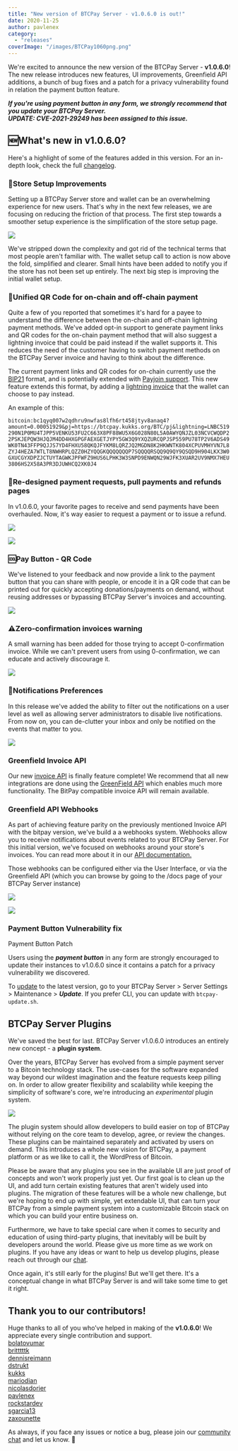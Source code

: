 ```yaml
---
title: "New version of BTCPay Server - v1.0.6.0 is out!"
date: 2020-11-25
author: pavlenex
category: 
  - "releases"
coverImage: "/images/BTCPay1060png.png"
---
```


We're excited to announce the new version of the BTCPay Server - **v1.0.6.0**! The new release introduces new features, UI improvements, Greenfield API additions, a bunch of bug fixes and a patch for a privacy vulnerability found in relation the payment button feature.

_**If you're using payment button in any form, we strongly recommend that you update your BTCPay Server.**_  
**_UPDATE: CVE-2021-29249 has been assigned to this issue._**

## 🆕What's new in v1.0.6.0?

Here's a highlight of some of the features added in this version. For an in-depth look, check the full [changelog](https://github.com/btcpayserver/btcpayserver/blob/master/Changelog.md#1060).

### 🏪Store Setup Improvements

Setting up a BTCPay Server store and wallet can be an overwhelming experience for new users. That's why in the next few releases, we are focusing on reducing the friction of that process. The first step towards a smoother setup experience is the simplification of the store setup page.

![](/images/Store-Setup-1024x465.png)

We've stripped down the complexity and got rid of the technical terms that most people aren't familiar with. The wallet setup call to action is now above the fold, simplified and clearer. Small hints have been added to notify you if the store has not been set up entirely. The next big step is improving the initial wallet setup.

### 🧾Unified QR Code for on-chain and off-chain payment

Quite a few of you reported that sometimes it's hard for a payee to understand the difference between the on-chain and off-chain lightning payment methods. We've added opt-in support to generate payment links and QR codes for the on-chain payment method that will also suggest a lightning invoice that could be paid instead if the wallet supports it. This reduces the need of the customer having to switch payment methods on the BTCPay Server invoice and having to think about the difference.

The current payment links and QR codes for on-chain currently use the [BIP21](https://github.com/bitcoin/bips/blob/master/bip-0021.mediawiki) format, and is potentially extended with [Payjoin support](https://github.com/bitcoin/bips/blob/master/bip-0078.mediawiki). This new feature extends this format, by adding a [lightning invoice](https://github.com/lightningnetwork/lightning-rfc/blob/master/11-payment-encoding.md) that the wallet can choose to pay instead.

An example of this:

`bitcoin:bc1qyq007w2qdhru9nwfas8lfh6rt458jtyv8anaq4?amount=0.00051929&pj=https://btcpay.kukks.org/BTC/pj&lightning=LNBC519290N1P0MU4TJPP5VENKU53FU2C663X8PF88WU5X6G028N80L5A0AWYQNJZL03NCVCWQDP22PSKJEPQW3HJQJM4DD4HXGPGFAEXGETJYPY5GW3Q9YXQZURCQPJSP559PU78TP2V6ADS49WK0TN43FFP9QJJS7YD4FHXU58QKQJFYKM8LQRZJQ2MGDN8K2HKWNTK804XCPUVMHYVN7L8ZYJ4HEZA7WTLT8NWHRPLQZZ0HZYQQGKQQQQQQQP7SQQQQRSQQ9Q9QY9QSQD9H904LKX3W0GXUCGYXDPZJCTUYTAGWKJPFWFZ9HUS6LPHK3W3SNPD9ENWQN29WJFK3XUAR2UV9NMX7HEU3806HS2X58A3PR3DJUWHCQ2XK0J4`

### 🎨Re-designed payment requests, pull payments and refunds pages

In v1.0.6.0, your favorite pages to receive and send payments have been overhauled. Now, it's way easier to request a payment or to issue a refund.

![](/images/PaymentRequest-1024x506.png)

![](/images/RefundClaimed-1024x625.png)

### 🆒Pay Button - QR Code

We've listened to your feedback and now provide a link to the payment button that you can share with people, or encode it in a QR code that can be printed out for quickly accepting donations/payments on demand, without reusing addresses or bypassing BTCPay Server's invoices and accounting.

![](/images/Capture-1024x530.png)

### ⚠️Zero-confirmation invoices warning

A small warning has been added for those trying to accept 0-confirmation invoice. While we can't prevent users from using 0-confirmation, we can educate and actively discourage it.

![](/images/DoubleSpending.png)

### 🔔Notifications Preferences

In this release we've added the ability to filter out the notifications on a user level as well as allowing server administrators to disable live notifications. From now on, you can de-clutter your inbox and only be notified on the events that matter to you.

![](/images/Notifications-1024x536.png)

### Greenfield Invoice API

Our new [invoice API](https://docs.btcpayserver.org/API/Greenfield/v1/#tag/Invoices) is finally feature complete! We recommend that all new integrations are done using the [GreenField API](https://docs.btcpayserver.org/API/Greenfield/v1/) which enables much more functionality. The BitPay compatible invoice API will remain available.

### Greenfield API Webhooks

As part of achieving feature parity on the previously mentioned Invoice API with the bitpay version, we've build a a webhooks system. Webhooks allow you to receive notifications about events related to your BTCPay Server. For this initial version, we've focused on webhooks around your store's invoices. You can read more about it in our [API documentation.](https://docs.btcpayserver.org/API/Greenfield/v1/#tag/Webhooks)

Those webhooks can be configured either via the User Interface, or via the Greenfield API (which you can browse by going to the /docs page of your BTCPay Server instance)

![](/images/image.png)

![](/images/image-1.png)

### Payment Button Vulnerability fix

Payment Button Patch

Users using the _**payment button**_ in any form are strongly encouraged to update their instances to v1.0.6.0 since it contains a patch for a privacy vulnerability we discovered.

To [update](https://docs.btcpayserver.org/faq-and-common-issues/faq-serversettings#how-to-update-btcpay-server) to the latest version, go to your BTCPay Server > Server Settings > Maintenance > _**Update**_. If you prefer CLI, you can update with `btcpay-update.sh`.

## BTCPay Server Plugins

We've saved the best for last. BTCPay Server v1.0.6.0 introduces an entirely new concept - a **plugin system**.

Over the years, BTCPay Server has evolved from a simple payment server to a Bitcoin technology stack. The use-cases for the software expanded way beyond our wildest imagination and the feature requests keep pilling on. In order to allow greater flexibility and scalability while keeping the simplicity of software's core, we're introducing an _experimental_ plugin system.

![](/images/BTCPayServer-Plugins-1024x602.png)

The plugin system should allow developers to build easier on top of BTCPay without relying on the core team to develop, agree, or review the changes. These plugins can be maintained separately and activated by users on demand. This introduces a whole new vision for BTCPay, a payment platform or as we like to call it, the WordPress of Bitcoin.

Please be aware that any plugins you see in the available UI are just proof of concepts and won't work properly just yet. Our first goal is to clean up the UI, and add turn certain existing features that aren't widely used into plugins. The migration of these features will be a whole new challenge, but we're hoping to end up with simple, yet extendable UI, that can turn your BTCPay from a simple payment system into a customizable Bitcoin stack on which you can build your entire business on.

Furthermore, we have to take special care when it comes to security and education of using third-party plugins, that inevitably will be built by developers around the world. Please give us more time as we work on plugins. If you have any ideas or want to help us develop plugins, please reach out through our [chat](https://chat.btcpayserver.org/).

Once again, it's still early for the plugins! But we'll get there. It's a conceptual change in what BTCPay Server is and will take some time to get it right.

## Thank you to our contributors!

Huge thanks to all of you who’ve helped in making of the **v1.0.6.0**! We appreciate every single contribution and support.  
[bolatovumar](https://github.com/bolatovumar)  
[britttttk](https://github.com/britttttk)  
[dennisreimann](https://github.com/dennisreimann)  
[dstrukt](https://github.com/dstrukt)  
[kukks](https://github.com/kukks/)  
[mariodian](https://github.com/mariodian/)  
[nicolasdorier](https://github.com/nicolasdorier/)  
[pavlenex](https://github.com/pavlenex/)  
[rockstardev](https://github.com/rockstardev/)  
[sgarcia13](https://github.com/sgracia13)  
[zaxounette](https://github.com/zaxounette/)

As always, if you face any issues or notice a bug, please join our [community chat](http://chat.btcpayserver.org/) and let us know. 💚
